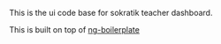 This is the ui code base for sokratik teacher
dashboard.
 
 This is built on top of 
[ng-boilerplate](http://bit.ly/ngBoilerplate
) 


